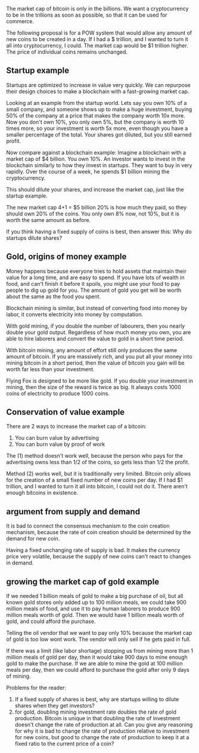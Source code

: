 The market cap of bitcoin is only in the billions. We want a cryptocurrency to be in the trillions as soon as possible, so that it can be used for commerce. 

The following proposal is for a POW system that would allow any amount of new coins to be created in a day. If I had a $ trillion, and I wanted to turn it all into cryptocurrency, I could. The market cap would be $1 trillion higher. The price of individual coins remains unchanged.

## Startup example

Startups are optimized to increase in value very quickly. We can repurpose their design choices to make a blockchain with a fast-growing market cap.

Looking at an example from the startup world. Lets say you own 10% of a small company, and someone shows up to make a huge investment, buying 50% of the company at a price that makes the company worth 10x more.
Now you don't own 10%, you only own 5%, but the company is worth 10 times more, so your investment is worth 5x more, even though you have a smaller percentage of the total. Your shares got diluted, but you still earned profit.

Now compare against a blockchain example:
Imagine a blockchain with a market cap of $4 billion.
You own 10%.
An investor wants to invest in the blockchain similarly to how they invest in startups. They want to buy in very rapidly. Over the course of a week, he spends $1 billion mining the cryptocurrency.

This should dilute your shares, and increase the market cap, just like the startup example.

The new market cap $4+$1 =  $5 billion
20% is how much they paid, so they should own 20% of the coins.
You only own 8% now, not 10%, but it is worth the same amount as before.

If you think having a fixed supply of coins is best, then answer this: Why do startups dilute shares?

## Gold, origins of money example

Money happens because everyone tries to hold assets that maintain their value for a long time, and are easy to spend.
If you have lots of wealth in food, and can't finish it before it spoils, you might use your food to pay people to dig up gold for you. The amount of gold you get will be worth about the same as the food you spent.

Blockchain mining is similar, but instead of converting food into money by labor, it converts electricity into money by computation.

With gold mining, if you double the number of labourers, then you nearly double your gold output. Regardless of how much money you own, you are able to hire laborers and convert the value to gold in a short time period. 

With bitcoin mining, any amount of effort still only produces the same amount of bitcoin.
If you are massively rich, and you put all your money into mining bitcoin in a short period, then the value of bitcoin you gain will be worth far less than your investment.

Flying Fox is designed to be more like gold. If you double your investment in mining, then the size of the reward is twice as big. It always costs 1000 coins of electricity to produce 1000 coins.

## Conservation of value example

There are 2 ways to increase the market cap of a bitcoin:
1) You can burn value by advertising
2) You can burn value by proof of work

The (1) method doesn't work well, because the person who pays for the advertising owns less than 1/2 of the coins, so gets less than 1/2 the profit.

Method (2) works well, but it is traditionally very limited. Bitcoin only allows for the creation of a small fixed number of new coins per day. If I had $1 trillion, and I wanted to turn it all into bitcoin, I could not do it. There aren't enough bitcoins in existence.

## argument from supply and demand

It is bad to connect the consensus mechanism to the coin creation mechanism, because the rate of coin creation should be determined by the demand for new coin.

Having a fixed unchanging rate of supply is bad. It makes the currency price very volatile, because the supply of new coins can't react to changes in demand.

## growing the market cap of gold example

If we needed 1 billion meals of gold to make a big purchase of oil, but all known gold stores only added up to 100 million meals, we could take 900 million meals of food, and use it to pay human laborers to produce 900 million meals worth of gold.
Then we would have 1 billion meals worth of gold, and could afford the purchase.

Telling the oil vendor that we want to pay only 10% because the market cap of gold is too low wont work.
The vendor will only sell if he gets paid in full.

If there was a limit (like labor shortage) stopping us from mining more than 1 million meals of gold per day, then it would take 900 days to mine enough gold to make the purchase.
If we are able to mine the gold at 100 million meals per day, then we could afford to purchase the gold after only 9 days of mining.


Problems for the reader:

1) If a fixed supply of shares is best, why are startups willing to dilute shares when they get investors?
2) for gold, doubling mining investment rate doubles the rate of gold production. Bitcoin is unique in that doubling the rate of investment doesn't change the rate of production at all. Can you give any reasoning for why it is bad to change the rate of production relative to investment for new coins, but good to change the rate of production to keep it at a fixed ratio to the current price of a coin?

